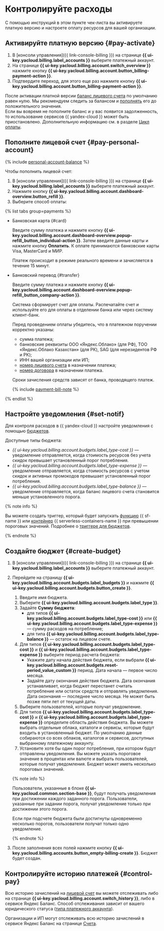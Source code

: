 # Контролируйте расходы

С помощью инструкций в этом пункте чек-листа вы активируете платную версию и настроете оплату ресурсов для вашей организации.

## Активируйте платную версию {#pay-activate}

1. В [консоли управления]({{ link-console-billing }}) на странице **{{ ui-key.yacloud.billing.label_accounts }}** выберите платежный аккаунт.
1. На странице **{{ ui-key.yacloud.billing.account.switch_overview }}** нажмите кнопку **{{ ui-key.yacloud.billing.account.button_billing-payment-action }}**.
1. Подтвердите переход, для этого еще раз нажмите кнопку **{{ ui-key.yacloud.billing.account.button_billing-payment-action }}**.

После активации платной версии [баланс лицевого счета](../../billing/concepts/personal-account.md#balance) по умолчанию равен нулю. Мы рекомендуем следить за балансом и [пополнять](../../billing/operations/pay-the-bill.md) его до положительного значения.
<br/>Если вы вовремя не пополните баланс и у вас появится задолженность, то использование сервисов {{ yandex-cloud }} может быть приостановлено. Дополнительную информацию см. в разделе [Цикл оплаты](../../billing/payment/billing-cycle-business.md).

## Пополните лицевой счет {#pay-personal-account}

{% include [personal-account-balance](../../billing/_includes/personal-account-balance.md) %}

Чтобы пополнить лицевой счет:
1. В [консоли управления]({{ link-console-billing }}) на странице **{{ ui-key.yacloud.billing.label_accounts }}** выберите платежный аккаунт.
1. Нажмите кнопку **{{ ui-key.yacloud.billing.account.dashboard-overview.button_refill }}**.
1. Выберите способ оплаты:

  {% list tabs group=payments %}

  - Банковская карта {#card}

    Введите сумму платежа и нажмите кнопку **{{ ui-key.yacloud.billing.account.dashboard-overview.popup-refill_button_individual-action }}**. Затем введите данные карты и нажмите кнопку **Оплатить**. К оплате принимаются банковские карты Visa, MasterCard и МИР.

    Платеж происходит в режиме реального времени и зачисляется в течение 15 минут.

  - Банковский перевод {#transfer}

    Введите сумму платежа и нажмите кнопку **{{ ui-key.yacloud.billing.account.dashboard-overview.popup-refill_button_company-action }}**.

    Система сформирует счет для оплаты. Распечатайте счет и используйте его для оплаты в отделении банка или через систему клиент-банк.

    Перед проведением оплаты убедитесь, что в платежном поручении корректно указаны:
    * сумма платежа;
    * банковские реквизиты ООО «Яндекс.Облако» (для РФ), ТОО «Яндекс.Облако Казахстан» (для РК), SAG (для нерезидентов РФ и РК);
    * ИНН вашей организации или ИП;
    * [номер лицевого счета](../../billing/concepts/personal-account.md#id) в назначении платежа;
    * [номер договора](../../billing/concepts/contract.md) в назначении платежа.

    Сроки зачисления средств зависят от банка, проводящего платеж.

    {% include [payment-bill-note](../../billing/_includes/payment-bill-note.md) %}

   {% endlist %}
 
## Настройте уведомления {#set-notif}

Для контроля расходов в {{ yandex-cloud }} настройте уведомления с помощью [бюджетов](../../billing/concepts/budget.md).  

Доступные типы бюджета:
* _{{ ui-key.yacloud.billing.account.budgets.label_type-cost }}_ — уведомление отправляется, когда стоимость ресурсов без учета скидок превышает установленный порог потребления.
* _{{ ui-key.yacloud.billing.account.budgets.label_type-expense }}_ — уведомление отправляется, когда стоимость ресурсов с учетом скидок и активных промокодов превышает установленный порог потребления.
* _{{ ui-key.yacloud.billing.account.budgets.label_type-balance }}_ — уведомление отправляется, когда баланс лицевого счета становится меньше установленного порога.

{% note info %}

Вы можете создать триггер, который будет запускать [функцию](../../functions/concepts/function.md) {{ sf-name }} или [контейнер](../../serverless-containers/concepts/container.md) {{ serverless-containers-name }} при превышении пороговых значений. Подробнее о [триггере для бюджетов](../../functions/operations/trigger/budget-trigger-create.md).

{% endnote %}

## Создайте бюджет {#create-budget}

1. В [консоли управления]({{ link-console-billing }}) на странице **{{ ui-key.yacloud.billing.label_accounts }}** выберите платежный аккаунт.
1. Перейдите на страницу **{{ ui-key.yacloud.billing.account.budgets.label_budgets }}** и нажмите **{{ ui-key.yacloud.billing.account.budgets.button_create }}**.
   1. Введите имя бюджета.
   1. Выберите **{{ ui-key.yacloud.billing.account.budgets.label_type }}**.
   1. Задайте **Сумму бюджета**:
       * для типов **{{ ui-key.yacloud.billing.account.budgets.label_type-cost }}** или **{{ ui-key.yacloud.billing.account.budgets.label_type-expense }}** — сумму расходов на потребление;
       * для типа **{{ ui-key.yacloud.billing.account.budgets.label_type-balance }}** — остаток на лицевом счете.
   1. Для типов **{{ ui-key.yacloud.billing.account.budgets.label_type-cost }}** и **{{ ui-key.yacloud.billing.account.budgets.label_type-expense }}** выберите период расчета бюджета:
       * Укажите дату начала действия бюджета, если выбрали **{{ ui-key.yacloud.billing.account.budgets.reset-period_value_custom }}** период. Дата начала — первое число месяца.
       * Задайте дату окончания действия бюджета. Дата окончания устанавливает, когда бюджет перестанет считать потребление или остаток средств и отправлять уведомления. Дата окончания — последнее число месяца. Не может быть позже пяти лет от текущей даты.
   1. Выберите пользователей, которые получат уведомление.
   1. Для типов **{{ ui-key.yacloud.billing.account.budgets.label_type-cost }}** и **{{ ui-key.yacloud.billing.account.budgets.label_type-expense }}** определите область действия бюджета. Вы можете выбрать отдельные облака, каталоги и сервисы, которые будут входить в установленный бюджет. По умолчанию данные собираются со всех облаков, каталогов и сервисов, доступных выбранному платежному аккаунту. 
   1. Установите хотя бы один порог потребления, при котором будут отправлены уведомления. Вы можете указать пороговое значение в процентах или валюте и выбрать пользователей, которые получат уведомления. Бюджет может иметь несколько пороговых значений.
   
   {% note info %}
   
   Пользователи, указанные в блоке **{{ ui-key.yacloud.common.section-base }}**, будут получать уведомления при достижении каждого заданного порога. Пользователи, указанные при задании порога, получат уведомление только при достижении этого порога.
   
   Если при подсчете бюджета были достигнуты одновременно несколько порогов, пользователи получат только одно уведомление.
   
   {% endnote %}

1. После заполнения всех полей нажмите кнопку **{{ ui-key.yacloud.billing.accounts.button_empty-billing-create }}**. Бюджет будет создан.

## Контролируйте историю платежей {#control-pay}

Всю историю зачислений на [лицевой счет](../../billing/concepts/personal-account.md#balance) вы можете отслеживать либо на странице **{{ ui-key.yacloud.billing.account.switch_history }}**, либо в сервисе Яндекс Баланс. Способ отслеживания зависит от вашего юридического статуса ([типа платежного аккаунта](../../billing/concepts/billing-account.md#ba-types)).
  
Организации и ИП могут отслеживать всю историю зачислений в сервисе Яндекс Баланс на странице [Счета](https://balance.yandex.ru/invoices.xml).